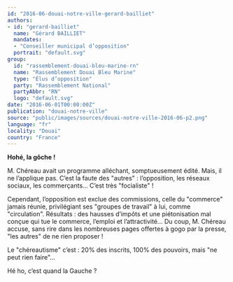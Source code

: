 ```yaml
---
id: "2016-06-douai-notre-ville-gerard-bailliet"
authors:
- id: "gerard-bailliet"
  name: "Gérard BAILLIET"
  mandates: 
  - "Conseiller municipal d’opposition"
  portrait: "default.svg"
group:
  id: "rassemblement-douai-bleu-marine-rn"
  name: "Rassemblement Douai Bleu Marine"
  type: "Élus d’opposition"
  party: "Rassemblement National"
  partyAbbr: "RN"
  logo: "default.svg"
date: "2016-06-01T00:00:00Z"
publication: "douai-notre-ville"
source: "public/images/sources/douai-notre-ville-2016-06-p2.png"
language: "fr"
locality: "Douai"
country: "France"
---
```


**Hohé, la gôche !**

M. Chéreau avait un programme alléchant, somptueusement édité. Mais, il ne l’applique pas. C’est la faute des "autres" : l’opposition, les réseaux sociaux, les commerçants... C’est très "focialiste" !

Cependant, l’opposition est exclue des commissions, celle du "commerce" jamais réunie, privilégiant ses "groupes de travail" à lui, comme "circulation". Résultats : des hausses d’impôts et une piétonisation mal conçue qui tue le commerce, l’emploi et l’attractivité... Du coup, M. Chéreau accuse, sans rire dans les nombreuses pages offertes à gogo  par la presse, "les autres" de ne rien proposer !

Le "chéreautisme" c’est : 20% des inscrits, 100% des pouvoirs, mais "ne peut rien faire"...

Hé ho, c’est quand la Gauche ?
